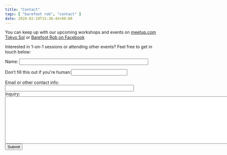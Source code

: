 ```yaml
---
title: "Contact"
tags: [ "barefoot rob", "contact" ]
date: 2020-02-10T15:38:44+09:00
---
```


You can keep up with our upcoming workshops and events on [meetup.com Tokyo Sol](https://www.meetup.com/Tokyo-Sol-barefoot-more/) or [Barefoot Rob on Facebook](https://www.facebook.com/barefootrob/events)

Interested in 1-on-1 sessions or attending other events?  Feel free to get in touch below:

<form class="pure-form pure-form-stacked" name="contact" method="POST" netlify-honeypot="page" data-netlify="true">

<div>
    <label class="pure-form" for="name">
        Name:
        <input class="pure-form" id="name" size="50" name="name" type="text" maxlength="255" value="" />
    </label>
</div>

<p class="hidden">
    <label>Don’t fill this out if you're human:<input class="pure-form" name="page" /></label>
</p>

<div>
    <label class="pure-form" for="email">
        Email or other contact info:
        <input class="pure-form" id="email" size="50" name="email" type="text" maxlength="255" value="" />
    </label>
</div>

<div>
    <label class="pure-form" for="inquiry">
        Inquiry:
        <textarea id="inquiry" rows="10" cols="120" name="inquiry"></textarea>
    </label>
</div>

<input class="pure-form" id="saveForm" class="button_text" type="submit" name="submit" value="Submit" />

</form>
